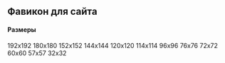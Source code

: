 ## Фавикон для сайта
#### Размеры
192x192
180x180
152x152
144x144
120x120
114x114
96x96
76x76
72x72
60x60
57x57
32x32